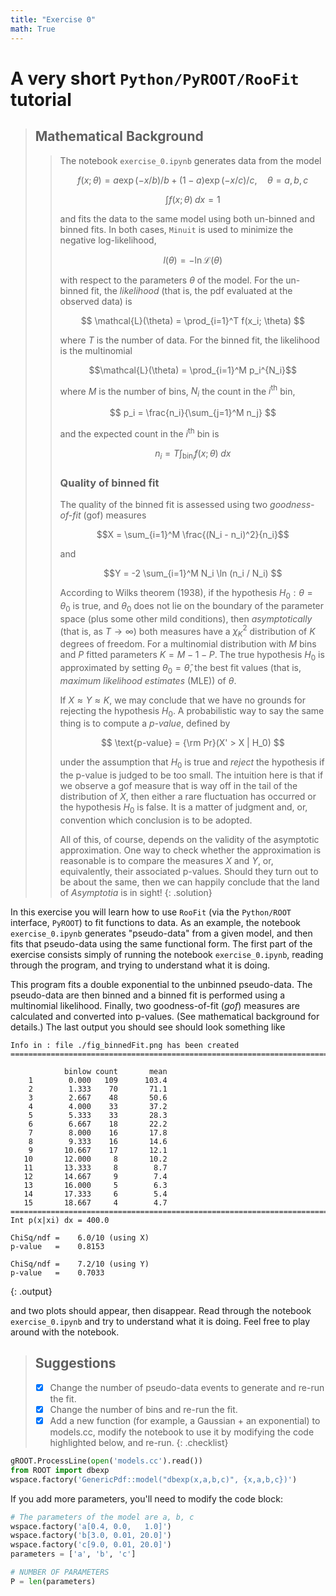 ```yaml
---
title: "Exercise 0"
math: True
--- 
```

# A very short `Python/PyROOT/RooFit` tutorial

> ## Mathematical Background 
>> The notebook `exercise_0.ipynb` generates data from the model
>> 
>> $$f(x;\theta)=a\exp(-x/b)/b+(1-a)\exp(-x/c)/c,\quad\theta=a,b,c$$
>> 
>> $$\int f(x;\theta)\; dx=1$$
>> 
>> and fits the data to the same model using both un-binned and binned fits. In both cases, `Minuit` is used to minimize the negative log-likelihood,
>>
>> $$ l(\theta) = - \ln \mathcal{L}(\theta) $$
>>
>> with respect to the parameters $\theta$ of the model. For the un-binned fit, the *likelihood* (that is, the pdf evaluated at the observed data) is
>> 
>> $$ \mathcal{L}(\theta) = \prod_{i=1}^T f(x_i; \theta) $$
>>
>> where $T$ is the number of data. For the binned fit, the likelihood is the multinomial
>>
>> $$\mathcal{L}(\theta) = \prod_{i=1}^M p_i^{N_i}$$
>>
>> where $M$ is the number of bins, $N_i$ the count in the $i^{\text{th}}$ bin,
>>
>> $$ p_i = \frac{n_i}{\sum_{j=1}^M n_j} $$
>>
>> and the expected count in the $i^{\text{th}}$ bin is
>>
>> $$n_i = T \int_{\text{bin}_i} f(x;\theta)\; dx$$
>>
>> ### Quality of binned fit
>> The quality of the binned fit is assessed using two *goodness-of-fit* (gof) measures
>>
>> $$X = \sum_{i=1}^M \frac{(N_i - n_i)^2}{n_i}$$
>>
>> and
>>
>> $$Y = -2 \sum_{i=1}^M N_i \ln (n_i / N_i) $$ 
>>
>> According to Wilks theorem (1938), if the hypothesis $H_0 : \theta= \theta_0$  is true, and $\theta_0$ does not lie on the boundary of the parameter space (plus some other mild conditions), then *asymptotically* (that is, as $T\to \infty$) both measures have a $\chi^2_K$ distribution of $K$ degrees of freedom. For a multinomial distribution with $M$ bins and $P$ fitted parameters $K=M−1−P$. The true hypothesis $H_0$ is approximated by setting $\theta_0=\hat{\theta}$, the best fit values (that is, *maximum likelihood estimates* (MLE)) of $\theta$.
>> 
>> If $X \approx Y \approx K$, we may conclude that we have no grounds for rejecting the hypothesis $H_0$. A probabilistic way to say the same thing is to compute a *p-value*, defined by
>>
>> $$ \text{p-value} = {\rm Pr}(X' > X | H_0) $$
>>
>> under the assumption that $H_0$ is true and *reject* the hypothesis if the p-value is judged to be too small. The intuition here is that if we observe a gof measure that is way off in the tail of the distribution of $X$, then either a rare fluctuation has occurred or the hypothesis $H_0$ is false. It is a matter of judgment and, or, convention which conclusion is to be adopted.
>>
>> All of this, of course, depends on the validity of the asymptotic approximation. One way to check whether the approximation is reasonable is to compare the measures $X$ and $Y$, or, equivalently, their associated p-values. Should they turn out to be about the same, then we can happily conclude that the land of *Asymptotia* is in sight!
{: .solution}

In this exercise you will learn how to use `RooFit` (via the `Python/ROOT` interface, `PyROOT`) to fit functions to data. As an example, the notebook `exercise_0.ipynb` generates "pseudo-data" from a given model, and then fits that pseudo-data using the same functional form. The first part of the exercise consists simply of running the notebook `exercise_0.ipynb`, reading through the program, and trying to understand what it is doing.

This program fits a double exponential to the unbinned pseudo-data. The pseudo-data are then binned and a binned fit is performed using a multinomial likelihood. Finally, two goodness-of-fit (*gof*) measures are calculated and converted into p-values. (See mathematical background for details.) The last output you should see should look something like


```
Info in : file ./fig_binnedFit.png has been created
================================================================================

            binlow count       mean
    1        0.000   109      103.4
    2        1.333    70       71.1
    3        2.667    48       50.6
    4        4.000    33       37.2
    5        5.333    33       28.3
    6        6.667    18       22.2
    7        8.000    16       17.8
    8        9.333    16       14.6
    9       10.667    17       12.1
   10       12.000     8       10.2
   11       13.333     8        8.7
   12       14.667     9        7.4
   13       16.000     5        6.3
   14       17.333     6        5.4
   15       18.667     4        4.7
================================================================================
Int p(x|xi) dx = 400.0

ChiSq/ndf =    6.0/10 (using X)
p-value   =    0.8153

ChiSq/ndf =    7.2/10 (using Y)
p-value   =    0.7033
```
{: .output}

and two plots should appear, then disappear. Read through the notebook `exercise_0.ipynb` and try to understand what it is doing. Feel free to play around with the notebook. 

> ## Suggestions
> - [x] Change the number of pseudo-data events to generate and re-run the fit.
> - [x] Change the number of bins and re-run the fit.
> - [x] Add a new function (for example, a Gaussian + an exponential) to models.cc, modify the notebook to use it by modifying the code highlighted below, and re-run. 
{: .checklist}

```python
gROOT.ProcessLine(open('models.cc').read())
from ROOT import dbexp
wspace.factory('GenericPdf::model("dbexp(x,a,b,c)", {x,a,b,c})')
```
If you add more parameters, you'll need to modify the code block:

```python
# The parameters of the model are a, b, c
wspace.factory('a[0.4, 0.0,   1.0]')
wspace.factory('b[3.0, 0.01, 20.0]')
wspace.factory('c[9.0, 0.01, 20.0]')
parameters = ['a', 'b', 'c']

# NUMBER OF PARAMETERS
P = len(parameters)
```